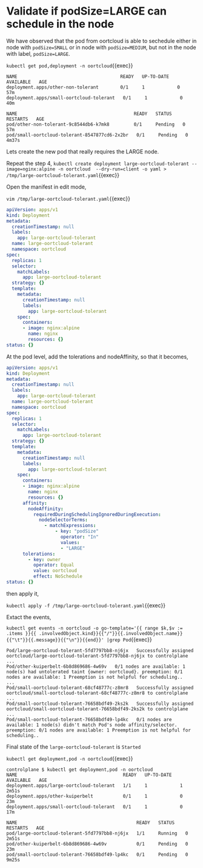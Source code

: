 # Validate if podSize=LARGE can schedule in the node

We have observed that the pod from oortcloud is able to sechedule either in node with `podSize=SMALL` or in node with `podSize=MEDIUM`, but not in the node with label, `podSize=LARGE`.

`kubectl get pod,deployment -n oortcloud`{{exec}}

```text
NAME                                      READY   UP-TO-DATE   AVAILABLE   AGE
deployment.apps/other-non-tolerant        0/1     1            0           57m
deployment.apps/small-oortcloud-tolerant   0/1     1            0           40m

NAME                                           READY   STATUS    RESTARTS   AGE
pod/other-non-tolerant-9c8544db6-k7mk8         0/1     Pending   0          57m
pod/small-oortcloud-tolerant-8547877cd6-2x2br   0/1     Pending   0          4m37s
```

Lets create the new pod that really requires the LARGE node.

Repeat the step 4,
`kubectl create deployment large-oortcloud-tolerant --image=nginx:alpine -n oortcloud  --dry-run=client -o yaml > /tmp/large-oortcloud-tolerant.yaml`{{exec}}

Open the manifest in edit mode,

`vim /tmp/large-oortcloud-tolerant.yaml`{{exec}}

```yaml
apiVersion: apps/v1
kind: Deployment
metadata:
  creationTimestamp: null
  labels:
    app: large-oortcloud-tolerant
  name: large-oortcloud-tolerant
  namespace: oortcloud
spec:
  replicas: 1
  selector:
    matchLabels:
      app: large-oortcloud-tolerant
  strategy: {}
  template:
    metadata:
      creationTimestamp: null
      labels:
        app: large-oortcloud-tolerant
    spec:
      containers:
      - image: nginx:alpine
        name: nginx
        resources: {}
status: {}
```

At the pod level, add the tolerations and nodeAffinity, so that it becomes,

```yaml
apiVersion: apps/v1
kind: Deployment
metadata:
  creationTimestamp: null
  labels:
    app: large-oortcloud-tolerant
  name: large-oortcloud-tolerant
  namespace: oortcloud
spec:
  replicas: 1
  selector:
    matchLabels:
      app: large-oortcloud-tolerant
  strategy: {}
  template:
    metadata:
      creationTimestamp: null
      labels:
        app: large-oortcloud-tolerant
    spec:
      containers:
      - image: nginx:alpine
        name: nginx
        resources: {}
      affinity:
        nodeAffinity:
          requiredDuringSchedulingIgnoredDuringExecution:
            nodeSelectorTerms:
              - matchExpressions:
                  - key: "podSize"
                    operator: "In"
                    values: 
                    - "LARGE"
      tolerations:
        - key: owner
          operator: Equal
          value: oortcloud
          effect: NoSchedule
status: {}
```

then apply it,

`kubectl apply -f /tmp/large-oortcloud-tolerant.yaml`{{exec}}

Extact the events,

`kubectl get events -n oortcloud -o go-template='{{ range $k,$v := .items }}{{ .involvedObject.kind}}{{"/"}}{{.involvedObject.name}}{{"\t"}}{{.message}}{{"\n"}}{{end}}' |grep Pod`{{exec}}

```text
Pod/large-oortcloud-tolerant-5fd7797bb8-nj6jx   Successfully assigned oortcloud/large-oortcloud-tolerant-5fd7797bb8-nj6jx to controlplane
...
Pod/other-kuiperbelt-6b8d869686-4w69v   0/1 nodes are available: 1 node(s) had untolerated taint {owner: oortcloud}. preemption: 0/1 nodes are available: 1 Preemption is not helpful for scheduling..
...
Pod/small-oortcloud-tolerant-68cf48777c-z8mr8   Successfully assigned oortcloud/small-oortcloud-tolerant-68cf48777c-z8mr8 to controlplane
...
Pod/small-oortcloud-tolerant-76658bdf49-2ks2k   Successfully assigned oortcloud/small-oortcloud-tolerant-76658bdf49-2ks2k to controlplane
...
Pod/small-oortcloud-tolerant-76658bdf49-lp4kc   0/1 nodes are available: 1 node(s) didn't match Pod's node affinity/selector. preemption: 0/1 nodes are available: 1 Preemption is not helpful for scheduling..
```

Final state of the `large-oortcloud-tolerant` is `Started`

`kubectl get deployment,pod -n oortcloud`{{exec}}

```text
controlplane $ kubectl get deployment,pod -n oortcloud
NAME                                       READY   UP-TO-DATE   AVAILABLE   AGE
deployment.apps/large-oortcloud-tolerant   1/1     1            1           2m51s
deployment.apps/other-kuiperbelt           0/1     1            0           23m
deployment.apps/small-oortcloud-tolerant   0/1     1            0           17m

NAME                                            READY   STATUS    RESTARTS   AGE
pod/large-oortcloud-tolerant-5fd7797bb8-nj6jx   1/1     Running   0          2m51s
pod/other-kuiperbelt-6b8d869686-4w69v           0/1     Pending   0          23m
pod/small-oortcloud-tolerant-76658bdf49-lp4kc   0/1     Pending   0          9m25s
```
